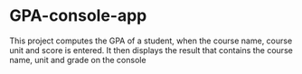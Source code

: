 # GPA-console-app
This project computes the GPA of a student, when the course name, course unit and score is entered. It then displays the result that contains  the course name, unit and grade on the console
